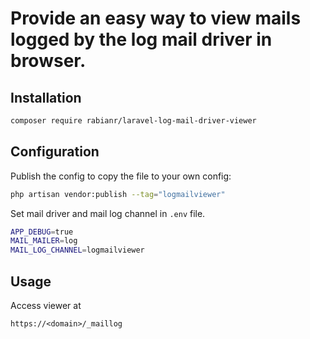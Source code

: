 # Provide an easy way to view mails logged by the log mail driver in browser.

## Installation

```sh
composer require rabianr/laravel-log-mail-driver-viewer
```

## Configuration

Publish the config to copy the file to your own config:
```sh
php artisan vendor:publish --tag="logmailviewer"
```

Set mail driver and mail log channel in ```.env``` file.
```sh
APP_DEBUG=true
MAIL_MAILER=log
MAIL_LOG_CHANNEL=logmailviewer
```

## Usage

Access viewer at
```
https://<domain>/_maillog
```
